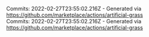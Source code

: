 Commits: 2022-02-27T23:55:02.216Z - Generated via https://github.com/marketplace/actions/artificial-grass
<br>
Commits: 2022-02-27T23:55:02.216Z - Generated via https://github.com/marketplace/actions/artificial-grass
<br>
